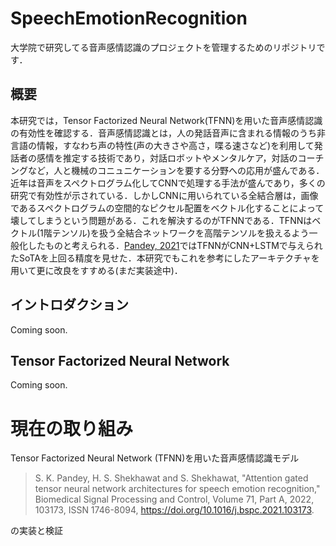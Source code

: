 # SpeechEmotionRecognition
大学院で研究してる音声感情認識のプロジェクトを管理するためのリポジトリです．

## 概要
本研究では，Tensor Factorized Neural Network(TFNN)を用いた音声感情認識の有効性を確認する．音声感情認識とは，人の発話音声に含まれる情報のうち非言語の情報，すなわち声の特性(声の大きさや高さ，喋る速さなど)を利用して発話者の感情を推定する技術であり，対話ロボットやメンタルケア，対話のコーチングなど，人と機械のコニュニケーションを要する分野への応用が盛んである．近年は音声をスペクトログラム化してCNNで処理する手法が盛んであり，多くの研究で有効性が示されている．しかしCNNに用いられている全結合層は，画像であるスペクトログラムの空間的なピクセル配置をベクトル化することによって壊してしまうという問題がある．これを解決するのがTFNNである．TFNNはベクトル(1階テンソル)を扱う全結合ネットワークを高階テンソルを扱えるよう一般化したものと考えられる．[Pandey, 2021](https://doi.org/10.1016/j.bspc.2021.103173)ではTFNNがCNN+LSTMで与えられたSoTAを上回る精度を見せた．本研究でもこれを参考にしたアーキテクチャを用いて更に改良をすすめる(まだ実装途中)．

## イントロダクション
Coming soon.

## Tensor Factorized Neural Network
Coming soon.

# 現在の取り組み

Tensor Factorized Neural Network (TFNN)を用いた音声感情認識モデル
> S. K. Pandey, H. S. Shekhawat and S. Shekhawat, "Attention gated tensor neural network architectures for speech emotion recognition," Biomedical Signal Processing and Control, Volume 71, Part A, 2022, 103173, ISSN 1746-8094, https://doi.org/10.1016/j.bspc.2021.103173.

の実装と検証
